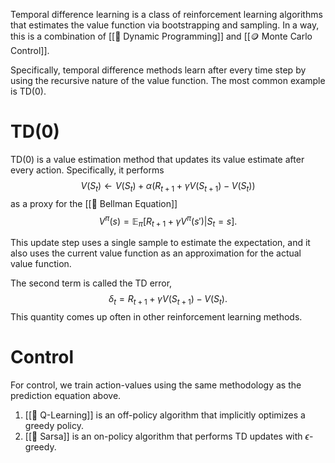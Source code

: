 Temporal difference learning is a class of reinforcement learning algorithms that estimates the value function via bootstrapping and sampling. In a way, this is a combination of [[🧨 Dynamic Programming]] and [[🪙 Monte Carlo Control]].

Specifically, temporal difference methods learn after every time step by using the recursive nature of the value function. The most common example is TD(0).

# TD(0)
TD(0) is a value estimation method that updates its value estimate after every action. Specifically, it performs $$V(S_t) \leftarrow V(S_t) + \alpha(R_{t+1} + \gamma V(S_{t+1}) - V(S_t))$$ as a proxy for the [[🔔 Bellman Equation]] $$V^\pi(s) = \mathbb{E}_\pi[R_{t+1} + \gamma V^\pi(s') \vert S_t = s].$$

This update step uses a single sample to estimate the expectation, and it also uses the current value function as an approximation for the actual value function.

The second term is called the TD error, $$\delta_t = R_{t+1} + \gamma V(S_{t+1}) - V(S_t).$$ This quantity comes up often in other reinforcement learning methods.

# Control
For control, we train action-values using the same methodology as the prediction equation above.
1. [[🚀 Q-Learning]] is an off-policy algorithm that implicitly optimizes a greedy policy.
2. [[🧭 Sarsa]] is an on-policy algorithm that performs TD updates with $\epsilon$-greedy.